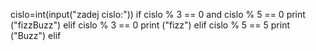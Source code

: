 cislo=int(input("zadej cislo:"))
    if cislo % 3 == 0 and cislo % 5 == 0
        print ("fizzBuzz")
    elif cislo % 3 == 0
        print ("fizz")
    elif cislo % 5 == 5
        print ("Buzz")
    elif 
